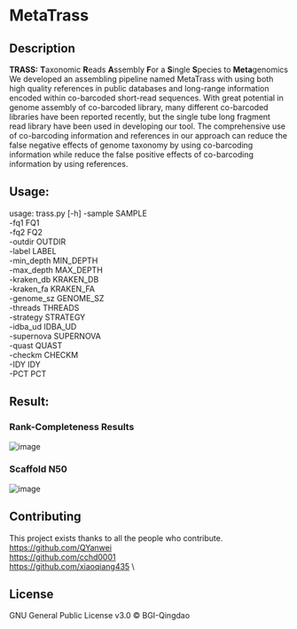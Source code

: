 # MetaTrass

## Description
**TRASS:** **T**axonomic **R**eads **A**ssembly **F**or a **S**ingle **S**pecies to **Meta**genomics
We developed an assembling pipeline named MetaTrass with using both high quality references in public databases and long-range information encoded within co-barcoded short-read sequences. With great potential in genome assembly of co-barcoded library, many different co-barcoded libraries have been reported recently, but the single tube long fragment read library have been used in developing our tool. The comprehensive use of co-barcoding information and references in our approach can reduce the false negative effects of genome taxonomy by using co-barcoding information while reduce the false positive effects of co-barcoding information by using references.

## Usage:

usage: trass.py [-h] 
               -sample SAMPLE \
               -fq1 FQ1 \
               -fq2 FQ2 \
               -outdir OUTDIR \
               -label LABEL \
               -min_depth MIN_DEPTH \
               -max_depth MAX_DEPTH \
               -kraken_db KRAKEN_DB \
               -kraken_fa KRAKEN_FA \
               -genome_sz GENOME_SZ \
               -threads THREADS \
               -strategy STRATEGY \
               -idba_ud IDBA_UD \
               -supernova SUPERNOVA \
               -quast QUAST \
               -checkm CHECKM \
               -IDY IDY \
               -PCT PCT
## Result:
### Rank-Completeness Results
![image](https://user-images.githubusercontent.com/13197453/114501922-7c864d00-9c5d-11eb-8025-4d1b6a2add01.png)
### Scaffold N50
![image](https://user-images.githubusercontent.com/13197453/114502014-9f186600-9c5d-11eb-8372-9cf1fc624fc6.png)

## Contributing
This project exists thanks to all the people who contribute. 
https://github.com/QYanwei \
https://github.com/cchd0001 \
https://github.com/xiaoqiang435 \

## License
GNU General Public License v3.0 © BGI-Qingdao
